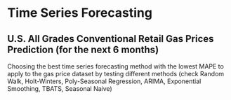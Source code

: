 # Time Series Forecasting
## U.S. All Grades Conventional Retail Gas Prices Prediction (for the next 6 months)
Choosing the best time series forecasting method with the lowest MAPE to apply to the gas price dataset by testing different methods (check Random Walk, Holt-Winters, Poly-Seasonal Regression, ARIMA, Exponential Smoothing, TBATS, Seasonal Naive) 
